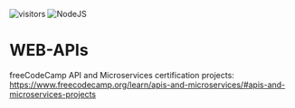 ![visitors](https://visitor-badge.glitch.me/badge?page_id=sdthaker.visitor-badge)
<img alt="NodeJS" src="https://img.shields.io/badge/node.js-%2343853D.svg?style=for-the-badge&logo=node-dot-js&logoColor=white"/>
# WEB-APIs
freeCodeCamp API and Microservices certification projects: https://www.freecodecamp.org/learn/apis-and-microservices/#apis-and-microservices-projects

